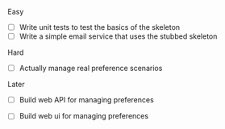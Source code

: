 Easy

- [ ] Write unit tests to test the basics of the skeleton
- [ ] Write a simple email service that uses the stubbed skeleton

Hard

- [ ] Actually manage real preference scenarios

Later

- [ ] Build web API for managing preferences
- [ ] Build web ui for managing preferences

